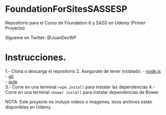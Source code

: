 # FoundationForSitesSASSESP
Repositorio para el Curso de Foundation 6 y SASS en Udemy (Primer Proyecto)


Sígueme en Twitter: @JuanDevWP

# Instrucciones.

1.- Clona o descarga el repositorio
2. Asegurate de tener instalado:
	- [node.js](http://nodejs.org/)  
	- [git](http://git-scm.com/)  
 	- [gulp](http://gulpjs.com/)  
3.- Corre en una terminal `>npm install` para instalar las dependencias
4.- Corre en una terminal `>bower install` para instalar dependencias de Bower


NOTA: Este proyecto no incluye videos o imagenes, esos archivos están disponibles en Udemy